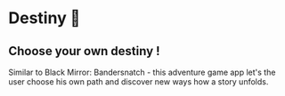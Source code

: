 
# Destiny 🤔

## Choose your own destiny !

Similar to Black Mirror: Bandersnatch - this adventure game app let's the user choose his own path and discover new ways how a story unfolds.
